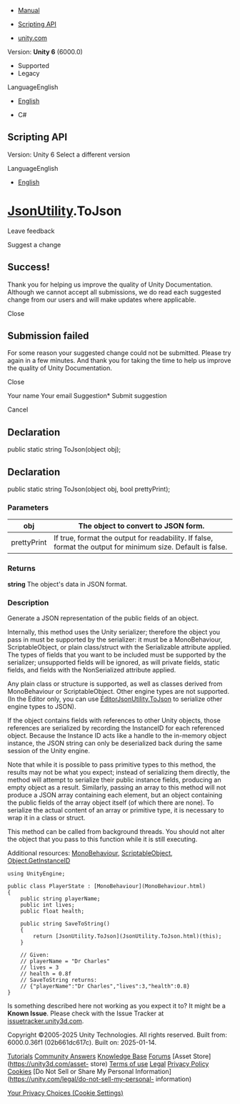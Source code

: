 [ ]()

  * [Manual](../Manual/index.html)
  * [Scripting API](../ScriptReference/index.html)

  * [unity.com](https://unity.com/)

Version: **Unity 6** (6000.0)

  * Supported
  * Legacy

LanguageEnglish

  * [English]()

  * C#

[ ](https://docs.unity3d.com)

## Scripting API

Version: Unity 6 Select a different version

LanguageEnglish

  * [English]()

#  [JsonUtility](JsonUtility.html).ToJson

Leave feedback

Suggest a change

## Success!

Thank you for helping us improve the quality of Unity Documentation. Although
we cannot accept all submissions, we do read each suggested change from our
users and will make updates where applicable.

Close

## Submission failed

For some reason your suggested change could not be submitted. Please <a>try
again</a> in a few minutes. And thank you for taking the time to help us
improve the quality of Unity Documentation.

Close

Your name Your email Suggestion* Submit suggestion

Cancel

[ ]()

## Declaration

public static string ToJson(object obj);

## Declaration

public static string ToJson(object obj, bool prettyPrint);

### Parameters

obj | The object to convert to JSON form.  
---|---  
prettyPrint | If true, format the output for readability. If false, format the output for minimum size. Default is false.  
  
### Returns

**string** The object's data in JSON format.

### Description

Generate a JSON representation of the public fields of an object.

Internally, this method uses the Unity serializer; therefore the object you
pass in must be supported by the serializer: it must be a MonoBehaviour,
ScriptableObject, or plain class/struct with the Serializable attribute
applied. The types of fields that you want to be included must be supported by
the serializer; unsupported fields will be ignored, as will private fields,
static fields, and fields with the NonSerialized attribute applied.  
  
Any plain class or structure is supported, as well as classes derived from
MonoBehaviour or ScriptableObject. Other engine types are not supported. (In
the Editor only, you can use
[EditorJsonUtility.ToJson](EditorJsonUtility.ToJson.html) to serialize other
engine types to JSON).  
  
If the object contains fields with references to other Unity objects, those
references are serialized by recording the InstanceID for each referenced
object. Because the Instance ID acts like a handle to the in-memory object
instance, the JSON string can only be deserialized back during the same
session of the Unity engine.  
  
Note that while it is possible to pass primitive types to this method, the
results may not be what you expect; instead of serializing them directly, the
method will attempt to serialize their public instance fields, producing an
empty object as a result. Similarly, passing an array to this method will not
produce a JSON array containing each element, but an object containing the
public fields of the array object itself (of which there are none). To
serialize the actual content of an array or primitive type, it is necessary to
wrap it in a class or struct.  
  
This method can be called from background threads. You should not alter the
object that you pass to this function while it is still executing.  
  
Additional resources: [MonoBehaviour](MonoBehaviour.html),
[ScriptableObject](ScriptableObject.html),
[Object.GetInstanceID](Object.GetInstanceID.html)

    
    
    using UnityEngine;  
      
    public class PlayerState : [MonoBehaviour](MonoBehaviour.html)
    {
        public string playerName;
        public int lives;
        public float health;  
      
        public string SaveToString()
        {
            return [JsonUtility.ToJson](JsonUtility.ToJson.html)(this);
        }  
      
        // Given:
        // playerName = "Dr Charles"
        // lives = 3
        // health = 0.8f
        // SaveToString returns:
        // {"playerName":"Dr Charles","lives":3,"health":0.8}
    }
    

Is something described here not working as you expect it to? It might be a
**Known Issue**. Please check with the Issue Tracker at
[issuetracker.unity3d.com](https://issuetracker.unity3d.com).

Copyright ©2005-2025 Unity Technologies. All rights reserved. Built from:
6000.0.36f1 (02b661dc617c). Built on: 2025-01-14.

[Tutorials](https://unity3d.com/learn) [Community
Answers](https://answers.unity3d.com) [Knowledge
Base](https://support.unity3d.com/hc/en-us)
[Forums](https://forum.unity3d.com) [Asset Store](https://unity3d.com/asset-
store) [Terms of use](https://docs.unity3d.com/Manual/TermsOfUse.html)
[Legal](https://unity.com/legal) [Privacy
Policy](https://unity.com/legal/privacy-policy)
[Cookies](https://unity.com/legal/cookie-policy) [Do Not Sell or Share My
Personal Information](https://unity.com/legal/do-not-sell-my-personal-
information)

[Your Privacy Choices (Cookie Settings)](javascript:void\(0\);)


